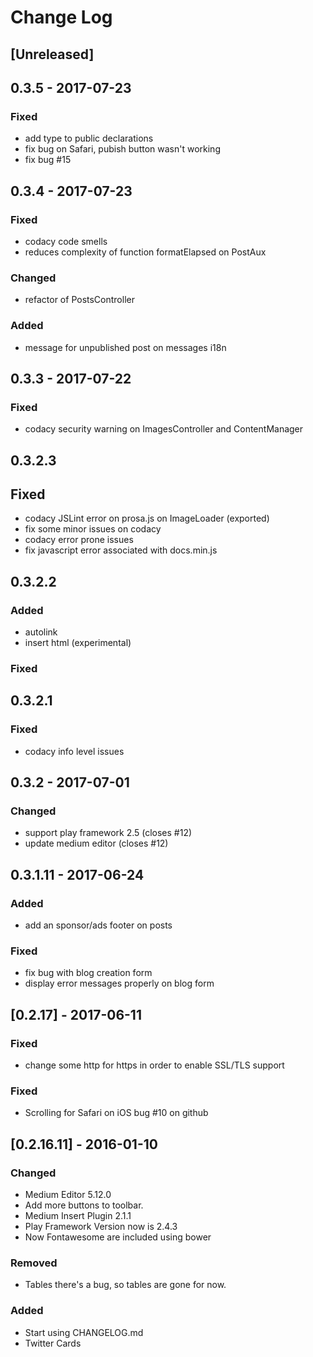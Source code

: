 # Change Log

## [Unreleased]

## 0.3.5 - 2017-07-23

### Fixed
- add type to public declarations
- fix bug on Safari, pubish button wasn't working
- fix bug #15

## 0.3.4 - 2017-07-23

### Fixed
- codacy code smells 
- reduces complexity of function formatElapsed on PostAux

### Changed
- refactor of PostsController

### Added
- message for unpublished post on messages i18n

## 0.3.3 - 2017-07-22

### Fixed
- codacy security warning on ImagesController and ContentManager

## 0.3.2.3

## Fixed
- codacy JSLint error on prosa.js on ImageLoader (exported)
- fix some minor issues on codacy
- codacy error prone issues
- fix javascript error associated with docs.min.js

## 0.3.2.2

### Added
- autolink
- insert html (experimental)

### Fixed

## 0.3.2.1 

### Fixed
- codacy info level issues

## 0.3.2 - 2017-07-01

### Changed
- support play framework 2.5 (closes #12)
- update medium editor (closes #12)

## 0.3.1.11 - 2017-06-24
### Added
- add an sponsor/ads footer on posts

### Fixed
- fix bug with blog creation form
- display error messages properly on blog form

## [0.2.17] - 2017-06-11
### Fixed
- change some http for https in order to enable SSL/TLS support

### Fixed
- Scrolling for Safari on iOS bug #10 on github

## [0.2.16.11] - 2016-01-10
### Changed
- Medium Editor 5.12.0
- Add more buttons to toolbar.
- Medium Insert Plugin 2.1.1
- Play Framework Version now is 2.4.3
- Now Fontawesome are included using bower

### Removed
- Tables there's a bug, so tables are gone for now.

### Added
- Start using CHANGELOG.md
- Twitter Cards



[0.2.17.9]: https://github.com/lnds/prosa/compare/0.2.15.8...02.17.9
[0.2.15.8]: https://github.com/lnds/prosa/compare/0.2.13.3...0.2.15.8
[0.2.13.3]: https://github.com/lnds/prosa/compare/0.2.11.1...0.2.13.3 
[0.2.12.2]: https://github.com/lnds/prosa/compare/0.2.12.2...0.2.11.2 
[0.2.11.1]: https://github.com/lnds/prosa/compare/0.1.7...0.2.11.1
[0.1.7]: https://github.com/lnds/prosa/compare/0.1.6...0.1.7
[0.1.6]: https://github.com/lnds/prosa/compare/0.1.5...0.1.6
[0.1.5]: https://github.com/lnds/prosa/releases/tag/0.1.5